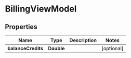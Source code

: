 

# BillingViewModel


## Properties

| Name | Type | Description | Notes |
|------------ | ------------- | ------------- | -------------|
|**balanceCredits** | **Double** |  |  [optional] |



